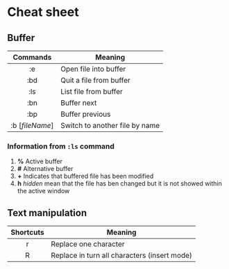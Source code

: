 # Cheat sheet

## Buffer

| Commands | Meaning |
|:--------:|---------|
| :e | Open file into buffer |
| :bd | Quit a file from buffer |
| :ls | List file from buffer |
| :bn | Buffer next |
| :bp | Buffer previous |
| :b [_fileName_] | Switch to another file by name |

### Information from `:ls` command

1. **\%** Active buffer
2. **\#** Alternative buffer
3. **+** Indicates that buffered file has been modified
4. **h** _hidden_ mean that the file has ben changed but it is not showed
within the active window

## Text manipulation

| Shortcuts | Meaning |
|:---------:|---------|
| r | Replace one character |
| R | Replace in turn all characters (insert mode) |
